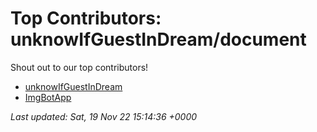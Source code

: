 # Top Contributors: unknowIfGuestInDream/document
Shout out to our top contributors!

- [unknowIfGuestInDream](https://github.com/unknowIfGuestInDream)
- [ImgBotApp](https://github.com/ImgBotApp)


_Last updated: Sat, 19 Nov 22 15:14:36 +0000_